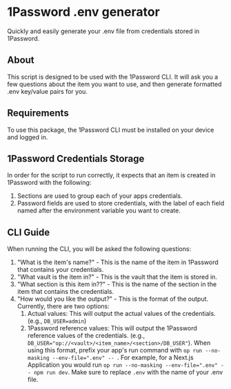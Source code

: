 # 1Password .env generator
Quickly and easily generate your .env file from credentials stored in 1Password.

## About
This script is designed to be used with the 1Password CLI. It will ask you a few questions about the item you want to use, and then generate formatted .env key/value pairs for you.

## Requirements
To use this package, the 1Password CLI must be installed on your device and logged in.

## 1Password Credentials Storage
In order for the script to run correctly, it expects that an item is created in 1Password with the following:
1. Sections are used to group each of your apps credentials.
2. Password fields are used to store credentials, with the label of each field named after the environment variable you want to create.

## CLI Guide
When running the CLI, you will be asked the following questions:
1. "What is the item's name?" - This is the name of the item in 1Password that contains your credentials.
2. "What vault is the item in?" - This is the vault that the item is stored in.
3. "What section is this item in??" - This is the name of the section in the item that contains the credentials.
4. "How would you like the output?" - This is the format of the output. Currently, there are two options:
    1. Actual values: This will output the actual values of the credentials. (e.g., `DB_USER=admin`)
    2. 1Password reference values: This will output the 1Password reference values of the credentials. (e.g., `DB_USER="op://<vault>/<item_name>/<section>/DB_USER"`). When using this format, prefix your app's run command with `op run --no-masking --env-file=".env" -- `. For example, for a Next.js Application you would run `op run --no-masking --env-file=".env" -- npm run dev`. Make sure to replace `.env` with the name of your .env file.